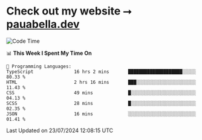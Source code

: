 # Check out my website ⭢ [pauabella.dev](https://pauabella.dev)

<!--START_SECTION:waka-->
![Code Time](http://img.shields.io/badge/Code%20Time-3%2C589%20hrs%2020%20mins-blue)

📊 **This Week I Spent My Time On** 

```text
💬 Programming Languages: 
TypeScript               16 hrs 2 mins       ████████████████████░░░░░   80.33 % 
HTML                     2 hrs 16 mins       ███░░░░░░░░░░░░░░░░░░░░░░   11.43 % 
CSS                      49 mins             █░░░░░░░░░░░░░░░░░░░░░░░░   04.13 % 
SCSS                     28 mins             █░░░░░░░░░░░░░░░░░░░░░░░░   02.35 % 
JSON                     16 mins             ░░░░░░░░░░░░░░░░░░░░░░░░░   01.41 % 
```


 Last Updated on 23/07/2024 12:08:15 UTC
<!--END_SECTION:waka-->
